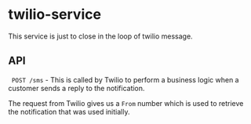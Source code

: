 # twilio-service

This service is just to close in the loop of twilio message.

## API
` POST /sms` - This is called by Twilio to perform a business logic when a customer sends a reply to the notification.

The request from Twilio gives us a `From` number which is used to retrieve the notification that was used initially.
